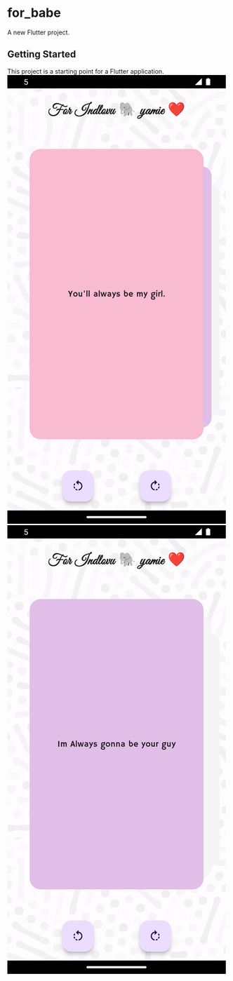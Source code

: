 # for_babe

A new Flutter project.

## Getting Started

This project is a starting point for a Flutter application.
![Alt text](assets/images/Screenshot1.png)
![Alt text](assets/images/Screenshot2.png)
